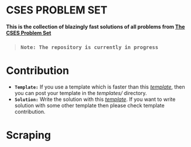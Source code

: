# CSES PROBLEM SET
#### This is the collection of blazingly fast solutions of all problems from [**The CSES Problem Set**](https://cses.fi/problemset/)
> ### **`Note: The repository is currently in progress`**

# Contribution
- **`Template:`** If you use a template which is faster than this [*template*](https://github.com/sumit-ftr/cses-300/blob/master/template.rs), then you can post your template in the *templates/* directory.
- **`Solution:`** Write the solution with this [*template*](https://github.com/sumit-ftr/cses-300/blob/master/template.rs). If you want to write solution with some other template then please check template contribution.

# Scraping

